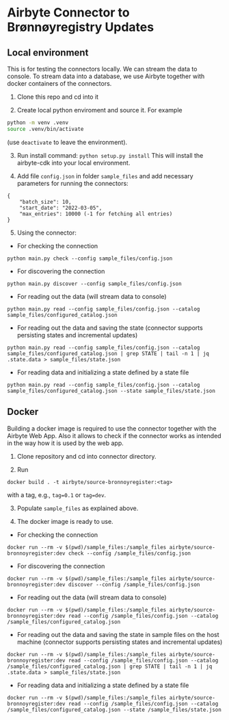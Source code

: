 # Airbyte Connector to Brønnøyregistry Updates 

## Local environment

This is for testing the connectors locally. We can stream the data to console. To stream 
data into a database, we use Airbyte together with docker containers of the connectors.

1. Clone this repo and cd into it

2. Create local python enviroment and source it. For example

```bash
python -m venv .venv
source .venv/bin/activate
```

(use `deactivate` to leave the environment).

3. Run install command: `python setup.py install`
This will install the airbyte-cdk into your local environment.

4. Add file `config.json` in folder `sample_files` and add necessary parameters for running the connectors:

```
{
    "batch_size": 10,
    "start_date": "2022-03-05",
    "max_entries": 10000 (-1 for fetching all entries)
}
```

5. Using the connector:

- For checking the connection
``` 
python main.py check --config sample_files/config.json
```

- For discovering the connection

``` 
python main.py discover --config sample_files/config.json
```

- For reading out the data (will stream data to console)
```
python main.py read --config sample_files/config.json --catalog sample_files/configured_catalog.json
```

- For reading out the data and saving the state (connector supports persisting states and incremental updates)
```
python main.py read --config sample_files/config.json --catalog sample_files/configured_catalog.json | grep STATE | tail -n 1 | jq .state.data > sample_files/state.json
```

- For reading data and initializing a state defined by a state file
```
python main.py read --config sample_files/config.json --catalog sample_files/configured_catalog.json --state sample_files/state.json
```


## Docker 

Building a docker image is required to use the connector together with the Airbyte Web App.
Also it allows to check if the connector works as intended in the way how it is used by the web app.

1. Clone repository and cd into connector directory.

2. Run 

```
docker build . -t airbyte/source-bronnoyregister:<tag>
```
with a tag, e.g., `tag=0.1` or `tag=dev`.

3. Populate `sample_files` as explained above.

4. The docker image is ready to use.

- For checking the connection
```
docker run --rm -v $(pwd)/sample_files:/sample_files airbyte/source-bronnoyregister:dev check --config /sample_files/config.json
```
- For discovering the connection
```
docker run --rm -v $(pwd)/sample_files:/sample_files airbyte/source-bronnoyregister:dev discover --config /sample_files/config.json
```
- For reading out the data (will stream data to console)
```
docker run --rm -v $(pwd)/sample_files:/sample_files airbyte/source-bronnoyregister:dev read --config /sample_files/config.json --catalog /sample_files/configured_catalog.json
```
- For reading out the data and saving the state in sample files on the host machine (connector supports persisting states and incremental updates)
```
docker run --rm -v $(pwd)/sample_files:/sample_files airbyte/source-bronnoyregister:dev read --config /sample_files/config.json --catalog /sample_files/configured_catalog.json | grep STATE | tail -n 1 | jq .state.data > sample_files/state.json
```
- For reading data and initializing a state defined by a state file
```
docker run --rm -v $(pwd)/sample_files:/sample_files airbyte/source-bronnoyregister:dev read --config /sample_files/config.json --catalog /sample_files/configured_catalog.json --state /sample_files/state.json
```